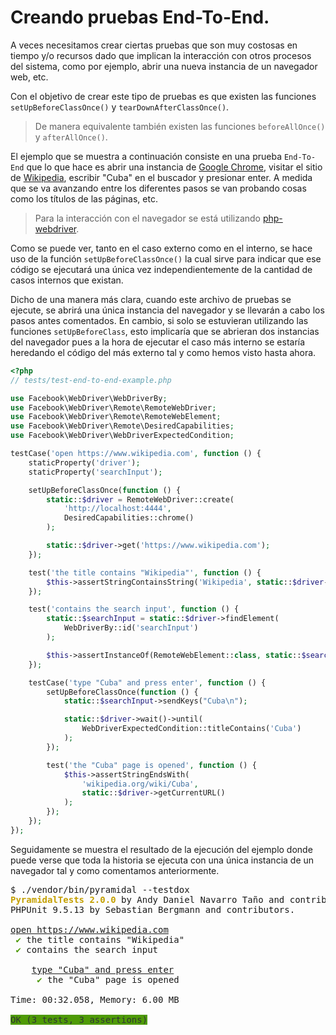 # Creando pruebas End-To-End.

A veces necesitamos crear ciertas pruebas que son muy costosas en tiempo y/o recursos dado que implican la interacción con otros procesos del sistema, como por ejemplo, abrir una nueva instancia de un navegador web, etc.

Con el objetivo de crear este tipo de pruebas es que existen las funciones `setUpBeforeClassOnce()` y `tearDownAfterClassOnce()`.

>De manera equivalente también existen las funciones `beforeAllOnce()` y `afterAllOnce()`.

El ejemplo que se muestra a continuación consiste en una prueba `End-To-End` que lo que hace es abrir una instancia de [Google Chrome](https://en.wikipedia.org/wiki/Google_Chrome), visitar el sitio de [Wikipedia](https://www.wikipedia.com), escribir "Cuba" en el buscador y presionar enter. A medida que se va avanzando entre los diferentes pasos se van probando cosas como los títulos de las páginas, etc.

>Para la interacción con el navegador se está utilizando [php-webdriver](https://github.com/php-webdriver/php-webdriver).

Como se puede ver, tanto en el caso externo como en el interno, se hace uso de la función `setUpBeforeClassOnce()` la cual sirve para indicar que ese código se ejecutará una única vez independientemente de la cantidad de casos internos que existan.

Dicho de una manera más clara, cuando este archivo de pruebas se ejecute, se abrirá una única instancia del navegador y se llevarán a cabo los pasos antes comentados. En cambio, si solo se estuvieran utilizando las funciones `setUpBeforeClass`, esto implicaría que se abrieran dos instancias del navegador pues a la hora de ejecutar el caso más interno se estaría heredando el código del más externo tal y como hemos visto hasta ahora.

```php
<?php
// tests/test-end-to-end-example.php

use Facebook\WebDriver\WebDriverBy;
use Facebook\WebDriver\Remote\RemoteWebDriver;
use Facebook\WebDriver\Remote\RemoteWebElement;
use Facebook\WebDriver\Remote\DesiredCapabilities;
use Facebook\WebDriver\WebDriverExpectedCondition;

testCase('open https://www.wikipedia.com', function () {
    staticProperty('driver');
    staticProperty('searchInput');

    setUpBeforeClassOnce(function () {
        static::$driver = RemoteWebDriver::create(
            'http://localhost:4444',
            DesiredCapabilities::chrome()
        );

        static::$driver->get('https://www.wikipedia.com');
    });

    test('the title contains "Wikipedia"', function () {
        $this->assertStringContainsString('Wikipedia', static::$driver->getTitle());
    });

    test('contains the search input', function () {
        static::$searchInput = static::$driver->findElement(
            WebDriverBy::id('searchInput')
        );

        $this->assertInstanceOf(RemoteWebElement::class, static::$searchInput);
    });

    testCase('type "Cuba" and press enter', function () {
        setUpBeforeClassOnce(function () {
            static::$searchInput->sendKeys("Cuba\n");

            static::$driver->wait()->until(
                WebDriverExpectedCondition::titleContains('Cuba')
            );
        });

        test('the "Cuba" page is opened', function () {
            $this->assertStringEndsWith(
                'wikipedia.org/wiki/Cuba',
                static::$driver->getCurrentURL()
            );
        });
    });
});
```

Seguidamente se muestra el resultado de la ejecución del ejemplo donde puede verse que toda la historia se ejecuta con una única instancia de un navegador tal y como comentamos anteriormente.

<pre class="text-white p-2">$ ./vendor/bin/pyramidal --testdox
<font color="#C4A000"><b>PyramidalTests 2.0.0</b></font> by Andy Daniel Navarro Taño and contributors.
PHPUnit 9.5.13 by Sebastian Bergmann and contributors.

<u style="text-decoration-style:single">open https://www.wikipedia.com</u>
 <font color="#4E9A06">✔</font> the title contains &quot;Wikipedia&quot;
 <font color="#4E9A06">✔</font> contains the search input

    <u style="text-decoration-style:single">type &quot;Cuba&quot; and press enter</u>
     <font color="#4E9A06">✔</font> the &quot;Cuba&quot; page is opened

Time: 00:32.058, Memory: 6.00 MB

<span style="background-color:#4E9A06"><font color="#2E3436">OK (3 tests, 3 assertions)</font></span>
</pre>